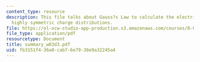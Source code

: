```yaml
---
content_type: resource
description: This file talks about Gauss?s Law to calculate the electric field from
  highly symmetric charge distributions.
file: https://ol-ocw-studio-app-production.s3.amazonaws.com/courses/8-02t-electricity-and-magnetism-spring-2005/fb3151f436a0cab76e7938e9a32245a4_summary_w03d3.pdf
file_type: application/pdf
resourcetype: Document
title: summary_w03d3.pdf
uid: fb3151f4-36a0-cab7-6e79-38e9a32245a4
---
```

